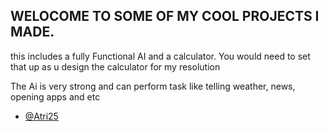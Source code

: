 ## WELOCOME TO SOME OF MY COOL PROJECTS I MADE.
this includes a fully Functional AI and a calculator. 
You would need to set that up as u design the calculator
for my resolution

The Ai is very strong and can perform task like telling weather, news, opening apps and etc

- [@Atri25](https://www.github.com/Atri25)


